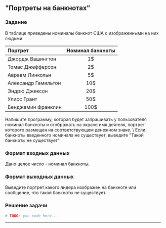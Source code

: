 ## "Портреты на банкнотах"

### Задание

В таблице приведены номиналы банкнот США с изображенными на них людьми:

| Портрет             | Номинал банкноты |
|:--------------------|:----------------:|
| Джордж Вашингтон    |        1$        |
| Томас Джефферсон    |        2$        |
| Авраам Линкольн     |        5$        |
| Александр Гамильтон |       10$        |
| Эндрю Джексон       |       20$        |
| Улисс Грант         |       50$        |
| Бенджамин Франклин  |       100$       |

Напишите программу, которая будет запрашивать у пользователя номинал банкноты 
и отображать на экране имя деятеля, портрет которого размещен на соответствующем денежном знаке. \ 
Если банкноты введенного номинала не существует, выведите "Такой банкноты не существует"

### Формат входных данных

Дано целое число - номинал банкноты.

### Формат выходных данных

Выведите портрет какого лидера изображен на банкноте или сообщение, что такой банкноты не существует.

### Решение задачи

```python
# TODO: you code here...
```

---